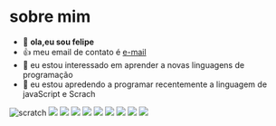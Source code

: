 # sobre mim
- 👋 **ola,eu sou felipe**
- 👍 meu email de contato é [e-mail](rossi.felipe@escola.pr.gov.br)
- 👀 eu estou interessado em aprender a novas linguagens de programação
- 🌱 eu estou apredendo a programar recentemente a linguagem de javaScript e Scrach
 
![scratch](https://img.shields.io/badge/Scratch-4D97FF?style=for-the-badge&logo=Scratch&logoColor=white)
![](https://img.shields.io/badge/JavaScript-323330?style=for-the-badge&logo=javascript&logoColor=F7DF1E)
![](https://img.shields.io/badge/Xbox-107C10?style=for-the-badge&logo=xbox&logoColor=white)
![](https://img.shields.io/badge/PlayStation-003791?style=for-the-badge&logo=playstation&logoColor=white)
![](https://img.shields.io/badge/Epic%20Games-313131?style=for-the-badge&logo=Epic%20Games&logoColor=white)
![](https://img.shields.io/badge/Counter_Strike-000000?style=for-the-badge&logo=counter-strike&logoColor=white)
![](https://img.shields.io/badge/Nintendo_Switch-E60012?style=for-the-badge&logo=nintendo-switch&logoColor=white)
![](https://img.shields.io/badge/GitHub%20Pages-222222?style=for-the-badge&logo=GitHub%20Pages&logoColor=white)
![](https://img.shields.io/badge/iFood-EA1D2C?style=for-the-badge&logo=ifood&logoColor=white)
![](https://img.shields.io/badge/Amazon_AWS-FF9900?style=for-the-badge&logo=amazonaws&logoColor=white)
